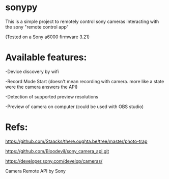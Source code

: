 # sonypy
This is a simple project to remotely control sony cameras interacting with the sony "remote control app"

(Tested on a Sony a6000 firmware 3.21)

Available features:
===================
-Device discovery by wifi

-Record Mode Start (doesn't mean recording with camera. more like a state were the camera answers the API)

-Detection of supported preview resolutions

-Preview of camera on computer (could be used with OBS studio)

Refs:
=====
https://github.com/Staacks/there.oughta.be/tree/master/photo-trap

https://github.com/Bloodevil/sony_camera_api.git

https://developer.sony.com/develop/cameras/

Camera Remote API by Sony
